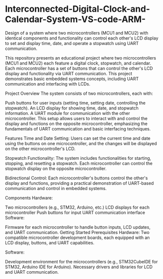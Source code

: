# Interconnected-Digital-Clock-and-Calendar-System-VS-code-ARM-
Design of a system where two microcontrollers (MCU1 and MCU2) with identical components and functionality can control each other's LCD display to set and display time, date, and operate a stopwatch using UART communication. 

This repository presents an educational project where two microcontrollers (MCU1 and MCU2) each feature a digital clock, stopwatch, and calendar. Each microcontroller has a set of buttons that can control the other's LCD display and functionality via UART communication. This project demonstrates basic embedded systems concepts, including UART communication and interfacing with LCDs.

Project Overview
The system consists of two microcontrollers, each with:

Push buttons for user inputs (setting time, setting date, controlling the stopwatch).
An LCD display for showing time, date, and stopwatch information.
A UART module for communication with the other microcontroller.
This setup allows users to interact with and control the display and functions on the opposite microcontroller, emphasizing the fundamentals of UART communication and basic interfacing techniques.

Features
Time and Date Setting:
Users can set the current time and date using the buttons on one microcontroller, and the changes will be displayed on the other microcontroller's LCD.

Stopwatch Functionality:
The system includes functionalities for starting, stopping, and resetting a stopwatch. Each microcontroller can control the stopwatch display on the opposite microcontroller.

Bidirectional Control:
Each microcontroller's buttons control the other's display and functions, providing a practical demonstration of UART-based communication and control in embedded systems.

Components
Hardware:

Two microcontrollers (e.g., STM32, Arduino, etc.)
LCD displays for each microcontroller
Push buttons for input
UART communication interface
Software:

Firmware for each microcontroller to handle button inputs, LCD updates, and UART communication.
Getting Started
Prerequisites
Hardware:
Two compatible microcontroller development boards, each equipped with an LCD display, buttons, and UART capabilities.

Software:

Development environment for the microcontrollers (e.g., STM32CubeIDE for STM32, Arduino IDE for Arduino).
Necessary drivers and libraries for LCD and UART communication.
